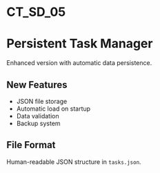 # CT_SD_05
# Persistent Task Manager

Enhanced version with automatic data persistence.

## New Features
- JSON file storage
- Automatic load on startup
- Data validation
- Backup system

## File Format
Human-readable JSON structure in `tasks.json`.
